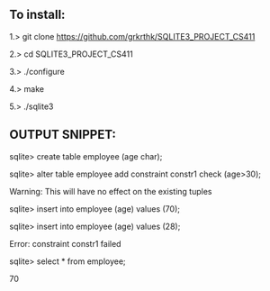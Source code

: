 To install:
-----------

1.> git clone https://github.com/grkrthk/SQLITE3_PROJECT_CS411

2.> cd SQLITE3_PROJECT_CS411

3.> ./configure

4.> make

5.> ./sqlite3


OUTPUT SNIPPET:
--------------

sqlite> create table employee (age char);

sqlite> alter table employee add constraint constr1 check (age>30);

Warning: This will have no effect on the existing tuples

sqlite> insert into employee (age) values (70);

sqlite> insert into employee (age) values (28);

Error: constraint constr1 failed

sqlite> select * from employee;

70


